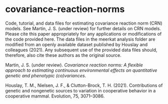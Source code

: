 # covariance-reaction-norms
Code, tutorial, and data files for estimating covariance reaction norm (CRN) models. See Martin, J. S. (under review) for further details on CRN models. Please cite this paper appropriately for any applications or modifications of the code provided here. The data files in the meerkat analysis folder are modified from an openly available dataset published by Houslay and colleagues (2021). Any subsequent use of the provided data files should, therefore, also cite these authors as the original source.

Martin, J. S. (under review). *Covariance reaction norms: A flexible approach to estimating continuous environmental effects on quantitative genetic and phenotypic (co)variances*.

Houslay, T. M., Nielsen, J. F., & Clutton-Brock, T. H. (2021). Contributions of genetic and nongenetic sources to variation in cooperative behavior in a cooperative mammal. Evolution, 75, 3071–3086.
